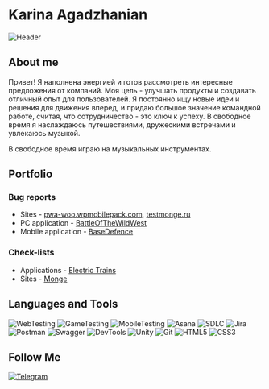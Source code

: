 # Karina Agadzhanian 
![Header](https://github.com/Karina23456787/Karina23456787/assets/144464502/8b3fc874-da77-45ae-94e9-43aadef24312)



## About me
Привет! Я наполнена энергией и готов рассмотреть интересные предложения от компаний. Моя цель - улучшать продукты и создавать отличный опыт для пользователей. Я постоянно ищу новые идеи и решения для движения вперед, и придаю большое значение командной работе, считая, что сотрудничество - это ключ к успеху. В свободное время я наслаждаюсь путешествиями, дружескими встречами и увлекаюсь музыкой. 

В свободное время играю на музыкальных инструментах.

## Portfolio 

### Bug reports 
- Sites - [pwa-woo.wpmobilepack.com](https://ru.yougile.com/board/gmtqs0nmghs9), [testmonge.ru](https://ru.yougile.com/board/ulj763a135ea)
- PC application - [BattleOfTheWildWest](https://ru.yougile.com/board/nv1pt1xx33sx)
- Mobile application - [BaseDefence](https://ru.yougile.com/board/vnj0ou43o62j)

### Check-lists
- Applications - [Electric Trains](https://docs.google.com/spreadsheets/d/1QNpmKUyAh1fLocpqeX94kI_WdBOB_-YcMgqbQjyagIk/edit?usp=sharing)   
- Sites - [Monge](https://docs.google.com/spreadsheets/d/1S5s7e-kUV7XK7Ala99q8zieJD3pOclpVfD-eESvVpUk/edit?usp=sharing) 




## Languages and Tools
![WebTesting](https://img.shields.io/badge/-WebTesting-556AC1?style=for-the-badge&logo=WebTesting&logoColor=556AC1)
![GameTesting](https://img.shields.io/badge/-GameTesting-FAB000?style=for-the-badge&logo=GameTesting&logoColor=FAB000)
![MobileTesting](https://img.shields.io/badge/-MobileTesting-4592C1?style=for-the-badge&logo=MobileTesting&logoColor=4592C1)
![Asana](https://img.shields.io/badge/-Asana-363639?style=for-the-badge&logo=Asana&logoColor=F06A6A)
![SDLC](https://img.shields.io/badge/-SDLC-A4BEF1?style=for-the-badge&logo=SDLC&logoColor=A4BEF1)
![Jira](https://img.shields.io/badge/-Jira-629FF6?style=for-the-badge&logo=Jira&logoColor=166BE0)
![Postman](https://img.shields.io/badge/-Postman-D7D0AD?style=for-the-badge&logo=Postman&logoColor=FB7C29)
![Swagger](https://img.shields.io/badge/-Swagger-173648?style=for-the-badge&logo=Swagger&logoColor=8BB600)
![DevTools](https://img.shields.io/badge/-DevTools-266EE4?style=for-the-badge&logo=DevTools&logoColor=266EE4)
![Unity](https://img.shields.io/badge/-Unity-757879?style=for-the-badge&logo=Unity&logoColor=000000)
![Git](https://img.shields.io/badge/-Git-181617?style=for-the-badge&logo=Git&logoColor=F0F0F0)
![HTML5](https://img.shields.io/badge/-HTML5-3A3B3D?style=for-the-badge&logo=HTML5&logoColor=64C18)
![CSS3](https://img.shields.io/badge/-CSS3-254ADC?style=for-the-badge&logo=CSS3&logoColor=2094EF)




## Follow Me
[ ![Telegram](https://img.shields.io/badge/-Telegram-30A5D8?style=for-the-badge&logo=Telegram&logoColor=F6F9FA) ](https://t.me/AKarina13)

